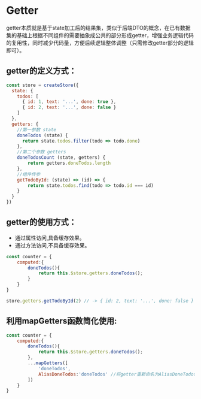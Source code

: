 # Getter

getter本质就是基于state加工后的结果集，类似于后端DTO的概念，在已有数据集的基础上根据不同组件的需要抽象成公共的部分形成getter，增强业务逻辑代码的复用性，同时减少代码量，方便后续逻辑整体调整（只需修改getter部分的逻辑即可）。
## getter的定义方式：
```js 
const store = createStore({
  state: {
    todos: [
      { id: 1, text: '...', done: true },
      { id: 2, text: '...', done: false }
    ]
  },
  getters: {
    //第一参数 state
    doneTodos (state) {
      return state.todos.filter(todo => todo.done)
    },
    //第二个参数 getters 
    doneTodosCount (state, getters) {
        return getters.doneTodos.length
    },
    //组件传参
    getTodoById: (state) => (id) => {
        return state.todos.find(todo => todo.id === id)
    }
  }
})
```
## getter的使用方式：
- 通过属性访问,具备缓存效果。
- 通过方法访问,不具备缓存效果。
```js
const counter = {
    computed:{
        doneTodos(){
            return this.$store.getters.doneTodos();
        }
    }
}

store.getters.getTodoById(2) // -> { id: 2, text: '...', done: false }
```
## 利用mapGetters函数简化使用:
```js
const counter = {
    computed:{
        doneTodos(){
            return this.$store.getters.doneTodos();
        },
        ...mapGetters([
            'doneTodos',
            AliasDoneTodos:'doneTodos' //将getter重新命名为AliasDoneTodos
        ])
    }
}
```
